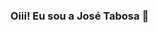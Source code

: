### Oiii! Eu sou a José Tabosa 👋

<!--
- 🔭 Analista de Logística I
- 🌱 Linguagem Python - Automação
- 👯 I’m looking to collaborate on ...
- 🤔 Aprendendo Desenvolvimento com Python em Power BI
- 💬 Ask me about ...
- 📫 Como mim contatar: josetabosa47@gmail.com
- ⚡ Fun fact: ...
-->
